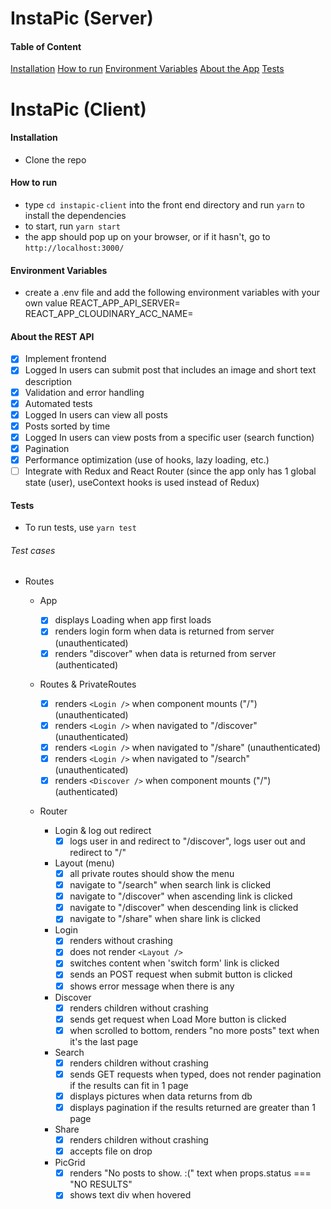 # InstaPic (Server)

#### Table of Content

[Installation](#installation)
[How to run](#how-to-run)
[Environment Variables](#environment-variables)
[About the App](#about-the-app)
[Tests](#tests)

# InstaPic (Client)

#### Installation

- Clone the repo

#### How to run

- type `cd instapic-client` into the front end directory and run `yarn` to install the dependencies
- to start, run `yarn start`
- the app should pop up on your browser, or if it hasn't, go to `http://localhost:3000/`

#### Environment Variables

- create a .env file and add the following environment variables with your own value
  REACT_APP_API_SERVER=
  REACT_APP_CLOUDINARY_ACC_NAME=

#### About the REST API

- [x] Implement frontend
- [x] Logged In users can submit post that includes an image and short text description
- [x] Validation and error handling
- [x] Automated tests
- [x] Logged In users can view all posts
- [x] Posts sorted by time
- [x] Logged In users can view posts from a specific user (search function)
- [x] Pagination
- [x] Performance optimization (use of hooks, lazy loading, etc.)
- [ ] Integrate with Redux and React Router (since the app only has 1 global state (user), useContext hooks is used instead of Redux)

#### Tests

- To run tests, use `yarn test`

###### Test cases

- Routes

  - App
    - [x] displays Loading when app first loads
    - [x] renders login form when data is returned from server (unauthenticated)
    - [x] renders "discover" when data is returned from server (authenticated)
  - Routes & PrivateRoutes
    - [x] renders `<Login />` when component mounts ("/") (unauthenticated)
    - [x] renders `<Login />` when navigated to "/discover" (unauthenticated)
    - [x] renders `<Login />` when navigated to "/share" (unauthenticated)
    - [x] renders `<Login />` when navigated to "/search" (unauthenticated)
    - [x] renders `<Discover />` when component mounts ("/") (authenticated)
  - Router

    - Login & log out redirect
      - [x] logs user in and redirect to "/discover", logs user out and redirect to "/"
    - Layout (menu)
      - [x] all private routes should show the menu
      - [x] navigate to "/search" when search link is clicked
      - [x] navigate to "/discover" when ascending link is clicked
      - [x] navigate to "/discover" when descending link is clicked
      - [x] navigate to "/share" when share link is clicked
    - Login
      - [x] renders without crashing
      - [x] does not render `<Layout />`
      - [x] switches content when 'switch form' link is clicked
      - [x] sends an POST request when submit button is clicked
      - [x] shows error message when there is any
    - Discover
      - [x] renders children without crashing
      - [x] sends get request when Load More button is clicked
      - [x] when scrolled to bottom, renders "no more posts" text when it's the last page
    - Search
      - [x] renders children without crashing
      - [x] sends GET requests when typed, does not render pagination if the results can fit in 1 page
      - [x] displays pictures when data returns from db
      - [x] displays pagination if the results returned are greater than 1 page
    - Share
      - [x] renders children without crashing
      - [x] accepts file on drop
    - PicGrid
      - [x] renders "No posts to show. :(" text when props.status === "NO RESULTS"
      - [x] shows text div when hovered
